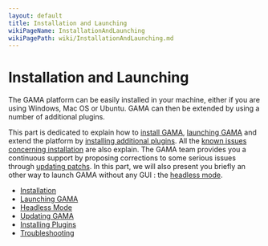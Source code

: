 ```yaml
---
layout: default
title: Installation and Launching
wikiPageName: InstallationAndLaunching
wikiPagePath: wiki/InstallationAndLaunching.md
---
```


# Installation and Launching

The GAMA platform can be easily installed in your machine, either if you are using Windows, Mac OS or Ubuntu. GAMA can then be extended by using a number of additional plugins.

This part is dedicated to explain how to [install GAMA](Installation), [launching GAMA](Launching) and extend the platform by [installing additional plugins](InstallingPlugins). All the [known issues concerning installation](Troubleshooting) are also explain. The GAMA team provides you a continuous support by proposing corrections to some serious issues through [updating patchs](Updating). In this part, we will also present you briefly an other way to launch GAMA without any GUI : the [headless mode](Headless).

* [Installation](Installation)
* [Launching GAMA](Launching)
* [Headless Mode](Headless)
* [Updating GAMA](Updating)
* [Installing Plugins](InstallingPlugins)
* [Troubleshooting](Troubleshooting)
